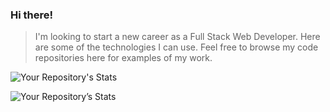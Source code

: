 ### Hi there! ###

> I'm looking to start a new career as a Full Stack Web Developer. Here are some of the technologies I can use. Feel free to browse my code repositories here for examples of my work.

![Your Repository's Stats](https://github-readme-stats.vercel.app/api/top-langs/?username=fetchcat&theme=onedark&card_width=500)

![Your Repository’s Stats](https://github-readme-stats.vercel.app/api?username=fetchcat&show_icons=true&theme=onedark)
